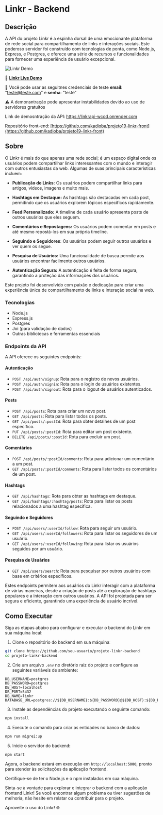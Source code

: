 # Linkr - Backend

## Descrição

A API do projeto Linkr é a espinha dorsal de uma emocionante plataforma de rede social para compartilhamento de links e interações sociais. Este poderoso servidor foi construído com tecnologias de ponta, como Node.js, Express, e Postgres, e oferece uma série de recursos e funcionalidades para fornecer uma experiência de usuário excepcional.

![Linkr Demo](https://github.com/kadioba/projeto19-linkr-front/blob/main/demo-images/Desktop%20-%2027.png)

🚀 **[Linkr Live Demo](https://projeto19-linkr-front-77u8lzs42-kadioba.vercel.app/)**

🪪 Você pode usar as seguitnes credenciais de teste **email**: "teste@teste.com" e **senha**: "teste"

⚠️ A demonsntração pode apresentar instabilidades devido ao uso de servidores gratuitos

Link de demosntração da API: https://linkrapi-wcod.onrender.com

Repositório front-end: [https://github.com/kadioba/projeto19-linkr-front](https://github.com/kadioba/projeto19-linkr-front)

## Sobre

O Linkr é mais do que apenas uma rede social; é um espaço digital onde os usuários podem compartilhar links interessantes com o mundo e interagir com outros entusiastas da web. Algumas de suas principais características incluem:

- **Publicação de Links:** Os usuários podem compartilhar links para artigos, vídeos, imagens e muito mais.

- **Hashtags em Destaque:** As hashtags são destacadas em cada post, permitindo que os usuários explorem tópicos específicos rapidamente.

- **Feed Personalizado:** A timeline de cada usuário apresenta posts de outros usuários que eles seguem.

- **Comentários e Repostagens:** Os usuários podem comentar em posts e até mesmo repostá-los em sua própria timeline.

- **Seguindo e Seguidores:** Os usuários podem seguir outros usuários e ver quem os segue.

- **Pesquisa de Usuários:** Uma funcionalidade de busca permite aos usuários encontrar facilmente outros usuários.

- **Autenticação Segura:** A autenticação é feita de forma segura, garantindo a proteção das informações dos usuários.

Este projeto foi desenvolvido com paixão e dedicação para criar uma experiência única de compartilhamento de links e interação social na web.

### Tecnologias

- Node.js
- Express.js
- Postgres
- Joi (para validação de dados)
- Outras bibliotecas e ferramentas essenciais

### Endpoints da API

A API oferece os seguintes endpoints:

#### Autenticação

- `POST /api/auth/signup`: Rota para o registro de novos usuários.
- `POST /api/auth/signin`: Rota para o login de usuários existentes.
- `POST /api/auth/signout`: Rota para o logout de usuários autenticados.

#### Posts

- `POST /api/posts`: Rota para criar um novo post.
- `GET /api/posts`: Rota para listar todos os posts.
- `GET /api/posts/:postId`: Rota para obter detalhes de um post específico.
- `PUT /api/posts/:postId`: Rota para editar um post existente.
- `DELETE /api/posts/:postId`: Rota para excluir um post.

#### Comentários

- `POST /api/posts/:postId/comments`: Rota para adicionar um comentário a um post.
- `GET /api/posts/:postId/comments`: Rota para listar todos os comentários de um post.

#### Hashtags

- `GET /api/hashtags`: Rota para obter as hashtags em destaque.
- `GET /api/hashtags/:hashtag/posts`: Rota para listar os posts relacionados a uma hashtag específica.

#### Seguindo e Seguidores

- `POST /api/users/:userId/follow`: Rota para seguir um usuário.
- `GET /api/users/:userId/followers`: Rota para listar os seguidores de um usuário.
- `GET /api/users/:userId/following`: Rota para listar os usuários seguidos por um usuário.

#### Pesquisa de Usuários

- `GET /api/users/search`: Rota para pesquisar por outros usuários com base em critérios específicos.

Estes endpoints permitem aos usuários do Linkr interagir com a plataforma de várias maneiras, desde a criação de posts até a exploração de hashtags populares e a interação com outros usuários. A API foi projetada para ser segura e eficiente, garantindo uma experiência de usuário incrível.

## Como Executar

Siga as etapas abaixo para configurar e executar o backend do Linkr em sua máquina local:

1. Clone o repositório do backend em sua máquina:

```bash
git clone https://github.com/seu-usuario/projeto-linkr-backend
cd projeto-linkr-backend
```

2. Crie um arquivo `.env` no diretório raiz do projeto e configure as seguintes variáveis de ambiente:

```dotenv
DB_USERNAME=postgres
DB_PASSWORD=postgres
DB_HOST=localhost
DB_PORT=5432
DB_NAME=linkr
DATABASE_URL=postgres://${DB_USERNAME}:${DB_PASSWORD}@${DB_HOST}:${DB_PORT}/${DB_NAME}
```

3. Instale as dependências do projeto executando o seguinte comando:

```bash
npm install
```

4. Execute o comando para criar as entidades no banco de dados:

```bash
npm run migrei:up
```

5. Inicie o servidor do backend:

```bash
npm start
```

Agora, o backend estará em execução em `http://localhost:5000`, pronto para atender às solicitações da aplicação frontend.

Certifique-se de ter o Node.js e o npm instalados em sua máquina.

Sinta-se à vontade para explorar e integrar o backend com a aplicação frontend Linkr! Se você encontrar algum problema ou tiver sugestões de melhoria, não hesite em relatar ou contribuir para o projeto.

Aproveite o uso do Linkr! 🌐


